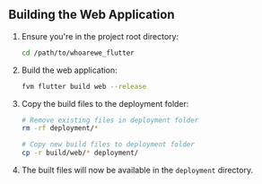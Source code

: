 ## Building the Web Application

1. Ensure you're in the project root directory:

   ```bash
   cd /path/to/whoarewe_flutter
   ```

2. Build the web application:

   ```bash
   fvm flutter build web --release
   ```

3. Copy the build files to the deployment folder:

   ```bash
   # Remove existing files in deployment folder
   rm -rf deployment/*

   # Copy new build files to deployment folder
   cp -r build/web/* deployment/
   ```

4. The built files will now be available in the `deployment` directory.
